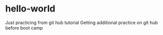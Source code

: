 # hello-world
Just practicing from git hub tutorial
Getting additional practice on git hub before boot camp
